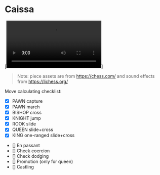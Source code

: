 # Caissa

[![Example board](web/static/brand/example_game.mp4)]
> Note: piece assets are from https://chess.com/ and sound effects from https://lichess.org/

Move calculating checklist:
- [x] PAWN capture
- [x] PAWN march
- [x] BISHOP cross
- [x] KNIGHT jump
- [x] ROOK slide
- [x] QUEEN slide+cross
- [x] KING one-ranged slide+cross
- [] En passant
- [] Check coercion
- [] Check dodging
- [] Promotion (only for queen)
- [] Castling
